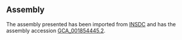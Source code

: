 
Assembly
--------

The assembly presented has been imported from 
[INSDC](http://www.insdc.org) and has the assembly accession
[GCA\_001854445.2](http://www.ebi.ac.uk/ena/data/view/GCA_001854445.2).

